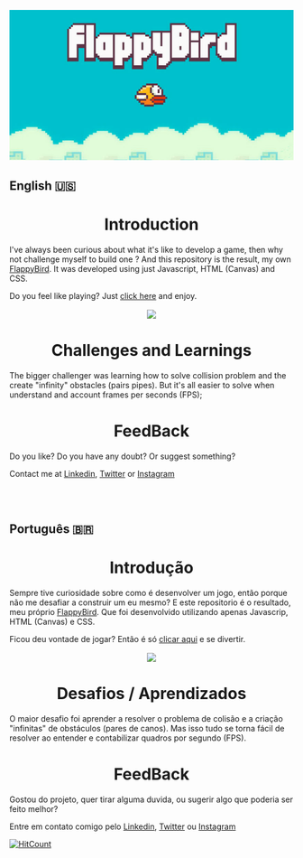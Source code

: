 <p align="center">
  <img src="./assets/logo.jpg"/>
</p>

## English 🇺🇸 

<h1 align="center">Introduction</h1>

I've always been curious about what it's like to develop a game, then why not challenge myself to build one ? And this repository is the result, my own [FlappyBird](https://en.wikipedia.org/wiki/Flappy_Bird). It was developed using just Javascript, HTML (Canvas) and CSS.

Do you feel like playing? Just [click here](https://higoncesar.github.io/canvas-flappy-bird/) and enjoy.

<p align="center">
  <img align="center"  height="450" src="./assets/demo.gif"/>
</p>

<h1 align="center">Challenges and Learnings</h1>

The bigger challenger was learning how to solve collision problem and the create "infinity" obstacles (pairs pipes). But it's all easier to solve when understand and account frames per seconds (FPS);

<h1 align="center">FeedBack</h1>

Do you like? Do you have any doubt? Or suggest something?

Contact me at [Linkedin](https://www.linkedin.com/in/higoncesar/), [Twitter](https://twitter.com/HigonCesar) or [Instagram](instagram.com/higoncesar)

</br>
</br>

## Português 🇧🇷

<h1 align="center">Introdução</h1>

Sempre tive curiosidade sobre como é desenvolver um jogo, então porque não me  desafiar a construir um eu mesmo? E este repositorio é o resultado, meu próprio [FlappyBird](https://pt.wikipedia.org/wiki/Flappy_Bird). Que foi desenvolvido utilizando apenas Javascrip, HTML (Canvas) e CSS. 

Ficou deu vontade de jogar? Então é só [clicar aqui](https://higoncesar.github.io/canvas-flappy-bird/) e se divertir. 

<p align="center">
  <img align="center"  height="450" src="./assets/demo.gif"/>
</p>

<h1 align="center">Desafios / Aprendizados</h1>

O maior desafio foi aprender a resolver o problema de colisão e a criação "infinitas" de obstáculos (pares de canos). Mas isso tudo se torna fácil de resolver ao entender e contabilizar quadros por segundo (FPS).


<h1 align="center">FeedBack</h1>

Gostou do projeto, quer tirar alguma duvida, ou sugerir algo que poderia ser feito melhor?

Entre em contato comigo pelo [Linkedin](https://www.linkedin.com/in/higoncesar/), [Twitter](https://twitter.com/HigonCesar) ou [Instagram](instagram.com/higoncesar)


[![HitCount](http://hits.dwyl.com/higoncesar/canvas-flappy-bird.svg)](http://hits.dwyl.com/higoncesar/canvas-flappy-bird)

